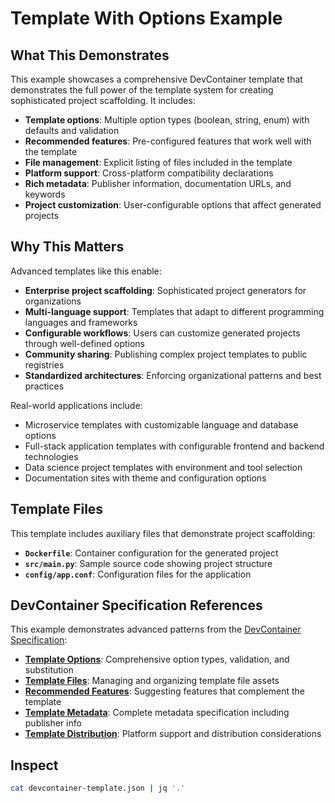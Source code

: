 # Template With Options Example

## What This Demonstrates

This example showcases a comprehensive DevContainer template that demonstrates the full power of the template system for creating sophisticated project scaffolding. It includes:

- **Template options**: Multiple option types (boolean, string, enum) with defaults and validation
- **Recommended features**: Pre-configured features that work well with the template
- **File management**: Explicit listing of files included in the template
- **Platform support**: Cross-platform compatibility declarations
- **Rich metadata**: Publisher information, documentation URLs, and keywords
- **Project customization**: User-configurable options that affect generated projects

## Why This Matters

Advanced templates like this enable:
- **Enterprise project scaffolding**: Sophisticated project generators for organizations
- **Multi-language support**: Templates that adapt to different programming languages and frameworks
- **Configurable workflows**: Users can customize generated projects through well-defined options
- **Community sharing**: Publishing complex project templates to public registries
- **Standardized architectures**: Enforcing organizational patterns and best practices

Real-world applications include:
- Microservice templates with customizable language and database options
- Full-stack application templates with configurable frontend and backend technologies
- Data science project templates with environment and tool selection
- Documentation sites with theme and configuration options

## Template Files

This template includes auxiliary files that demonstrate project scaffolding:
- **`Dockerfile`**: Container configuration for the generated project
- **`src/main.py`**: Sample source code showing project structure
- **`config/app.conf`**: Configuration files for the application

## DevContainer Specification References

This example demonstrates advanced patterns from the [DevContainer Specification](https://containers.dev/implementors/spec/):

- **[Template Options](https://containers.dev/implementors/spec/#template-option-resolution)**: Comprehensive option types, validation, and substitution
- **[Template Files](https://containers.dev/implementors/spec/#template-file-list)**: Managing and organizing template file assets
- **[Recommended Features](https://containers.dev/implementors/spec/#template-supported-features)**: Suggesting features that complement the template
- **[Template Metadata](https://containers.dev/implementors/spec/#devcontainer-template-json-properties)**: Complete metadata specification including publisher info
- **[Template Distribution](https://containers.dev/implementors/spec/#distributing-templates)**: Platform support and distribution considerations

## Inspect
```sh
cat devcontainer-template.json | jq '.'
```
